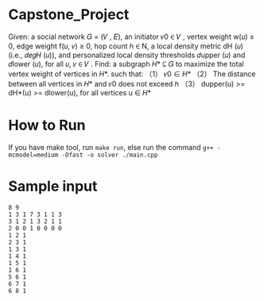 # Capstone_Project
Given: a social network 𝐺 = (𝑉 , 𝐸), an initiator 𝑣0 ∈ 𝑉 , vertex weight w(𝑢) ≥ 0, edge weight f(𝑢, 𝑣) ≥ 0, hop count ℎ ∈ N, a local density metric dH (𝑢) (i.e., 𝑑𝑒𝑔𝐻 (𝑢)), and personalized local density thresholds 𝑑upper (𝑢) and 𝑑lower (𝑢), for all 𝑢, 𝑣 ∈ 𝑉 . 
Find: a subgraph 𝐻* ⊆ 𝐺 to maximize the total vertex weight of vertices in 𝐻*. such that:
（1）	𝑣0 ∈ 𝐻*
（2）	The distance between all vertices in  𝐻* and 𝑣0 does not exceed ℎ
（3）	dupper(u) >= dH*(u) >= dlower(u), for all vertices u ∈ 𝐻*

# How to Run
If you have make tool, run ```make run```, else run the command ```g++ -mcmodel=medium -Ofast -o solver ./main.cpp```

# Sample input
```
8 9
1 3 1 7 3 1 1 3
3 1 2 1 3 2 1 1
2 0 0 1 0 0 0 0
1 2 1
2 3 1
1 3 1
1 4 1
1 5 1
1 6 1
5 6 1
6 7 1
6 8 1
```

